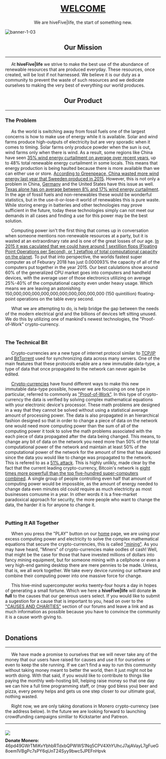 

# <center> <u> WELCOME </u></center>

<center> We are hiveFive|life, the start of something new. </center>

![banner-1-03](https://hivefive.life/manifest/banner-1-03.svg)

## <center> Our Mission
-------------
​&nbsp;&nbsp;&nbsp;&nbsp;&nbsp;At **hiveFive|life** we strive to make the best use of the abundance of renewable resources that are produced everyday. These resources, once created, will be lost if not harnessed. We believe it is our duty as a community to prevent the waste of such resources and we dedicate ourselves to making the very best of everything our world produces.

## <center> Our Product
------------------------------
### The Problem
​&nbsp;&nbsp;&nbsp;&nbsp;&nbsp;As the world is switching away from fossil fuels one of the largest concerns is how to make use of energy while it is available. Solar and wind farms produce high-outputs of electricity but are very sporadic when it comes to timing. Solar farms only produce powder when the sun is out, wind farms only when there is wind. As a result, some regions like China have seen [35% wind energy curtailment on average over recent years](https://unearthed.greenpeace.org/2017/04/19/china-wind-solar-renewable-curtailment-energy-wasted/), up to 48% total renewable energy curtailment in some locals. This means that energy production is being haulted because there is more available than we can either use or store. [According to Greenpeace, China wasted more wind energy last year that Sweeden produced in 2015](https://unearthed.greenpeace.org/2017/04/19/china-wind-solar-renewable-curtailment-energy-wasted/). However, this is not only a problem in China, [Germany](https://energytransition.org/2015/11/renewable-power-curtailment-in-germany/)  and the United States have this issue as well. [Texas alone has on average between 8% and 17% wind energy curtailment](https://www.nrel.gov/docs/fy14osti/60983.pdf). In the age of fossil fuels and non-renewables these would be wonderful statistics, but in the use-it-or-lose-it world of renewables this is pure waste. While storing energy in batteries and other technologies may prove sufficient in the future, today these technologies simply can not meet our demands in all cases and finding a use for this power may be the best solution.

&nbsp;&nbsp;&nbsp;&nbsp;&nbsp;Computing power isn't the first thing that comes up in conversation when someone mentions non-renewable resources at a party, but it is wasted at an extraordinary rate and is one of the great losses of our age. [In 2015 it was caculated that we could have around 1 sextillion flops (Floating Point Operations per Second), or 1 zetaflop of total computational capacity on the planet](https://aiimpacts.org/global-computing-capacity/). To put that into perspective, the worlds fastest super computer as of Feburary 2018 has just 0.000093% the capacity of all of the computers put together in the year 2015. Our best calulations show around 60% of the generalized CPU market goes into computers and handheld devices, with the average user of those electronics utilizing on average 25%-40% of the computational capcity even under heavy usage. Which means we are leaving an astonishing 150,000,000,000,000,000,000,000,000,000,000 (150 quintillion) floating-point operations on the table every second.

&nbsp;&nbsp;&nbsp;&nbsp;&nbsp;What we are attempting to do, is help bridge the gap between the needs of the modern electrical grid and the billions of devices left sitting unused. We do this by utilizing one of mankind's newest technologies, the "Proof-of-Work" crypto-currency.
<br><br>
### The Technical Bit
&nbsp;&nbsp;&nbsp;&nbsp;&nbsp;Crypto-currencies are a new type of internet protocol similar to [TCP/IP](https://en.wikipedia.org/wiki/Internet_protocol_suite) and [BitTorrent](https://en.wikipedia.org/wiki/BitTorrent) used for synchronizing data across many servers. One of the main features that these protocols enable are a new immutable data-type, a type of data that once propagated to the network can never again be edited.

&nbsp;&nbsp;&nbsp;&nbsp;&nbsp;[Crypto-currencies](https://en.wikipedia.org/wiki/Cryptocurrency) have found different ways to make this new immutable data-type possible, however we are focusing on one type in particular, referred to commonly as ["Proof-of-Work"](https://en.wikipedia.org/wiki/Proof-of-work_system). In this type of crypto-currency the data is verified by solving complex mathematical equations  with your electronic device's processor. These math problems are designed in a way that they cannot be solved without using a statistical average amount of processing power. The data is also propagated in an hierarchical fashion designed so that in order to change a piece of data on the network one would need more computing power than the sum of all of the computing power it took to solve the math problems associated with the each piece of data propagated after the data being changed. This means, to change any bit of data on the network you need more than 50% of the total computational power of the network and maintain at least 50% of the computational power of the network for the amount of time that has alapsed since the data you would like to change was propagated to the network. This is refered to as a [51% attack](https://www.investopedia.com/terms/1/51-attack.asp). This is highly unlikly, made clear by the fact that the current leading crypto-currency, Bitcoin's network is [eight times more powerfull than the top five-hundred super-computers combined](https://www.coindesk.com/bitcoin-network-out-muscles-top-500-supercomputers/). A single group of people controlling even half that amount of computing power would be impossible, as the amount of energy needed to change data even minutes old could require as much electricity as most businesses comusme in a year. In other words it is a free-market paradoxical approach for security, the more people who want to change the data, the harder it is for anyone to change it.
<br><br>
### Putting It All Together
&nbsp;&nbsp;&nbsp;&nbsp;&nbsp;When you press the "PLAY" button on our [home](https://hivefive.life/#MINE) page, we are using your excess computing power and electricity to solve the complex mathematical equations that secure the crypto-currencies, this is called ["mining"](https://www.youtube.com/watch?v=Lx9zgZCMqXE). As you may have heard, "Miners" of crypto-currencies make oodles of cash! Well, that might be the case for those that have invested millions of dollars into fancy mining equipment, but for someone mining with a cellphone or even a very high-end gaming desktop there are mere pennies to be made. Unless, that is, we all work together. We take every device running our software and combine their computing power into one massive force for change.

&nbsp;&nbsp;&nbsp;&nbsp;&nbsp;This hive-mind supercomputer works twenty-four hours a day in hopes of generating a small fortune. Which we here a **hiveFive|life** will donate **in full** to the causes that our generous users select. If you would like to submit a sugestion for a cause that is important to you, head on over to the ["CAUSES AND CHARITIES"](https://hivefive.life/#COMMUNITY) section of our forums and leave a link and as much information as possible because you have to convince the community it is a cause worth giving to. 
<br><br>
## Donations

--------

&nbsp;&nbsp;&nbsp;&nbsp;&nbsp;We have made a promise to ourselves that we will never take any of the money that our users have raised for causes and use it for ourselves or even to keep the site running. If we can't find a way to run this community without taking money meant to better the world, then it just might not be worth doing. With that said, if you would like to contribute to things like paying the monthly web-hosting bill, helping raise money so that one day we can hire a full time programming staff, or (may god bless you) beer and pizza, every penny helps and gets us one step closer to our ultimate goal, nothing wasted. 

&nbsp;&nbsp;&nbsp;&nbsp;&nbsp;Right now, we are only taking donations in Monero crypto-currency (see the address below). In the future we are looking forward to launching crowdfunding campaigns simlilar to Kickstarter and Patreon. 

-----


<img src="https://hivefive.life/manifest/monero-donation-qr.png" style="float: left; margin-right: 7px; margin-top: 7px; image-rendering: pixelated;"/><br>

**Donate Monero:** 46pd49GWrTMiKvYbhbRTdxbQPWWS1Nq5CPV4XhYUhcJ7ajAVayL7gFueG8oem1VBgPc7sPY6qUnT24Syy9bwc5JPEFnHpvk